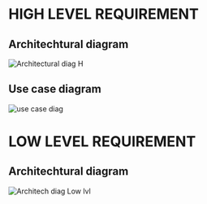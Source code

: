 # HIGH LEVEL REQUIREMENT

## Architechtural diagram
![Architectural diag H](https://user-images.githubusercontent.com/81741838/115001545-5eb92200-9ec1-11eb-8e5b-6faa2eb217fa.png)

## Use case diagram
![use case diag](https://user-images.githubusercontent.com/81741838/115001672-7bedf080-9ec1-11eb-8c90-e15a6b37ff96.png)


# LOW LEVEL REQUIREMENT

## Architechtural diagram
![Architech diag Low lvl](https://user-images.githubusercontent.com/81741838/115001564-637dd600-9ec1-11eb-9ae7-da731a39a643.png)
